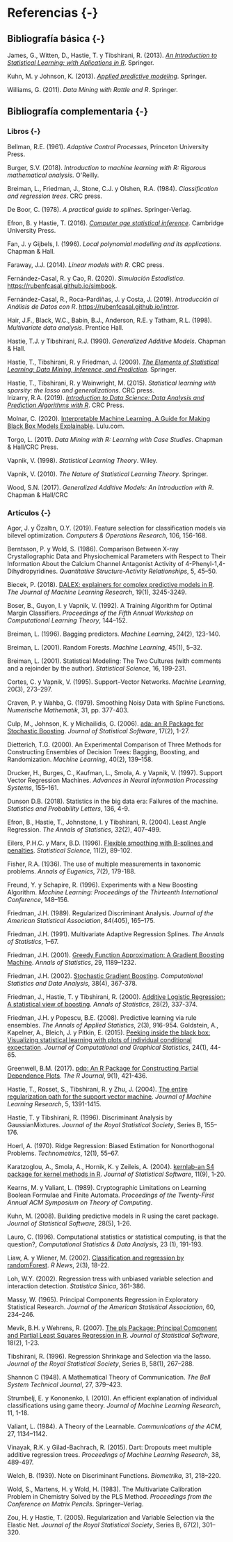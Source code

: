 # Referencias {-}

<!-- 
# Referencias {-}
-->

## Bibliografía básica {-}

James, G., Witten, D., Hastie, T. y Tibshirani, R. (2013). *[An Introduction to Statistical Learning: with Aplications in R](http://faculty.marshall.usc.edu/gareth-james/ISL)*. Springer.

Kuhn, M. y Johnson, K. (2013). *[Applied predictive modeling](http://appliedpredictivemodeling.com)*. Springer.

Williams, G. (2011). *Data Mining with Rattle and R*. Springer.


## Bibliografía complementaria {-}

### Libros {-}

Bellman, R.E. (1961). *Adaptive Control Processes*, Princeton University Press.

Burger, S.V. (2018). *Introduction to machine learning with R: Rigorous mathematical analysis*. O'Reilly.

Breiman, L., Friedman, J., Stone, C.J. y Olshen, R.A. (1984). *Classification and regression trees*. CRC press.

De Boor, C. (1978). *A practical guide to splines*. Springer-Verlag.

Efron, B. y Hastie, T. (2016). *[Computer age statistical inference](http://web.stanford.edu/~hastie/CASI/)*. Cambridge University Press.

Fan, J. y Gijbels, I. (1996). *Local polynomial modelling and its applications*. Chapman & Hall.

Faraway, J.J. (2014). *Linear models with R*. CRC press.

Fernández-Casal, R. y Cao, R. (2020). *Simulación Estadística*. <https://rubenfcasal.github.io/simbook>.

Fernández-Casal, R., Roca-Pardiñas, J. y Costa, J. (2019). *Introducción al Análisis de Datos con R*. <https://rubenfcasal.github.io/intror>.

Hair, J.F., Black, W.C., Babin, B.J., Anderson, R.E. y Tatham, R.L. (1998). *Multivariate data analysis*. Prentice Hall.

Hastie, T.J. y Tibshirani, R.J. (1990). *Generalized Additive Models*. Chapman & Hall.

Hastie, T., Tibshirani, R. y Friedman, J. (2009).
    *[The Elements of Statistical Learning: Data Mining, Inference, and Prediction](https://web.stanford.edu/~hastie/ElemStatLearn)*. Springer.   
    
Hastie, T., Tibshirani, R. y Wainwright, M. (2015). *Statistical learning with sparsity: the lasso and generalizations*. CRC press.    
Irizarry, R.A. (2019). *[Introduction to Data Science: Data Analysis and Prediction Algorithms with R](https://rafalab.github.io/dsbook)*. CRC Press.

Molnar, C. (2020). [Interpretable Machine Learning. A Guide for Making Black Box Models Explainable](https://christophm.github.io/interpretable-ml-book). Lulu.com.

Torgo, L. (2011). *Data Mining with R: Learning with Case Studies*. Chapman & Hall/CRC Press.    

Vapnik, V. (1998). *Statistical Learning Theory*. Wiley.

Vapnik, V. (2010). *The Nature of Statistical Learning Theory*. Springer.

Wood, S.N. (2017). *Generalized Additive Models: An Introduction with R*. Chapman & Hall/CRC


### Artículos {-}

Agor, J. y Özaltın, O.Y. (2019). Feature selection for classification models via bilevel optimization. *Computers & Operations Research*, 106, 156-168.

Berntsson, P. y Wold, S. (1986). Comparison Between X-ray Crystallographic Data and Physiochemical  Parameters with Respect to Their Information About the Calcium Channel Antagonist Activity of 4-Phenyl-1,4-
Dihydropyridines. *Quantitative Structure-Activity Relationships*, 5, 45–50.

Biecek, P. (2018). [DALEX: explainers for complex predictive models in R](http://www.jmlr.org/papers/volume19/18-416/18-416.pdf). *The Journal of Machine Learning Research*, 19(1), 3245-3249.

Boser, B., Guyon, I. y Vapnik, V. (1992). A Training Algorithm for Optimal Margin Classifiers. *Proceedings of the Fifth Annual Workshop on Computational Learning Theory*, 144–152.

Breiman, L. (1996). Bagging predictors. *Machine Learning*, 24(2), 123-140. 

Breiman, L. (2001). Random Forests. *Machine Learning*, 45(1), 5–32.

Breiman, L. (2001). Statistical Modeling: The Two Cultures (with comments and a rejoinder by the author). *Statistical Science*, 16, 199-231.

Cortes, C. y Vapnik, V. (1995). Support–Vector Networks. *Machine Learning*, 20(3), 273–297.

Craven, P. y Wahba, G. (1979). Smoothing Noisy Data with Spline Functions. *Numerische Mathematik*, 31, pp. 377-403.

Culp, M., Johnson, K. y Michailidis, G. (2006). [ada: an R Package for Stochastic Boosting](https://www.jstatsoft.org/article/view/v017i02). *Journal of Statistical Software*, 17(2), 1-27.

Dietterich, T.G. (2000). An Experimental Comparison of Three Methods for Constructing Ensembles of Decision Trees: Bagging, Boosting, and Randomization. *Machine Learning*, 40(2), 139–158.

Drucker, H., Burges, C., Kaufman, L., Smola, A. y Vapnik, V. (1997). Support Vector Regression Machines. *Advances in Neural Information Processing Systems*, 155–161.

Dunson D.B. (2018). Statistics in the big data era: Failures of the machine. *Statistics and Probability Letters*, 136, 4-9.

Efron, B., Hastie, T., Johnstone, I. y Tibshirani, R. (2004). Least Angle Regression. *The Annals of Statistics*, 32(2), 407–499.

Eilers, P.H.C. y Marx, B.D. (1996). [Flexible smoothing with B-splines and penalties](https://www.jstor.org/stable/pdf/2246049.pdf). *Statistical Science*, 11(2), 89-102.

Fisher, R.A. (1936). The use of multiple measurements in taxonomic problems. *Annals of Eugenics*, 7(2), 179-188.

Freund, Y. y Schapire, R. (1996). Experiments with a New Boosting Algorithm. *Machine Learning: Proceedings of the Thirteenth International Conference*, 148–156.

Friedman, J.H. (1989). Regularized Discriminant Analysis. *Journal of the American Statistical Association*, 84(405), 165–175.

Friedman, J.H. (1991). Multivariate Adaptive Regression Splines. *The Annals of Statistics*, 1–67.

Friedman, J.H. (2001). [Greedy Function Approximation: A Gradient Boosting Machine](https://projecteuclid.org/euclid.aos/1013203451). *Annals of Statistics*, 29, 1189–1232.

Friedman, J.H. (2002). [Stochastic Gradient Boosting](https://www.sciencedirect.com/science/article/pii/S0167947301000652). *Computational Statistics and Data Analysis*, 38(4), 367-378. 

Friedman, J., Hastie, T. y Tibshirani, R. (2000). [Additive Logistic Regression: A statistical view of boosting](https://projecteuclid.org/euclid.aos/1016218223). *Annals of Statistics*, 28(2), 337-374. 

Friedman, J.H. y Popescu, B.E. (2008). Predictive learning via rule ensembles. *The Annals of Applied Statistics*, 2(3), 916-954. 
Goldstein, A., Kapelner, A., Bleich, J. y Pitkin, E. (2015). [Peeking inside the black box: Visualizing statistical learning with plots of individual conditional expectation](https://doi.org/10.1080/10618600.2014.907095). *Journal of Computational and Graphical Statistics*, 24(1), 44-65.

Greenwell, B.M. (2017). [pdp: An R Package for Constructing Partial Dependence Plots](https://journal.r-project.org/archive/2017/RJ-2017-016/index.html). *The R Journal*, 9(1), 421-436.

Hastie, T., Rosset, S., Tibshirani, R. y Zhu, J. (2004). [The entire regularization path for the support vector machine](https://www.jmlr.org/papers/v5/hastie04a.html). *Journal of Machine Learning Research*, 5, 1391-1415.

Hastie, T. y Tibshirani, R. (1996). Discriminant Analysis by GaussianMixtures. *Journal of the Royal Statistical Society*, Series B, 155–176.

Hoerl, A. (1970). Ridge Regression: Biased Estimation for Nonorthogonal Problems. *Technometrics*, 12(1), 55–67.

Karatzoglou, A., Smola, A., Hornik, K. y Zeileis, A. (2004). [kernlab-an S4 package for kernel methods in R](http://www.jstatsoft.org/v11/i09). *Journal of Statistical Software*, 11(9), 1-20.

Kearns, M. y Valiant, L. (1989). Cryptographic Limitations on Learning Boolean Formulae and Finite Automata. *Proceedings of the Twenty-First Annual ACM Symposium on Theory of Computing*.

Kuhn, M. (2008). Building predictive models in R using the caret package. *Journal of Statistical Software*, 28(5), 1-26.

Lauro, C. (1996). Computational statistics or statistical computing, is that the question?, *Computational Statistics & Data Analysis*, 23 (1), 191-193.

Liaw, A. y Wiener, M. (2002). [Classification and regression by randomForest](https://www.r-project.org/doc/Rnews/Rnews_2002-3.pdf). *R News*, 2(3), 18-22.

Loh, W.Y. (2002). Regression tress with unbiased variable selection and interaction detection. *Statistica Sinica*, 361-386.

Massy, W. (1965). Principal Components Regression in Exploratory Statistical Research. *Journal of the American Statistical Association*, 60, 234–246.

Mevik, B.H. y Wehrens, R. (2007). [The pls Package: Principal Component and Partial Least Squares Regression in R](https://www.jstatsoft.org/article/view/v018i02). *Journal of Statistical Software*, 18(2), 1-23.

Tibshirani, R. (1996). Regression Shrinkage and Selection via the lasso. *Journal of the Royal Statistical Society*, Series B, 58(1), 267–288.

Shannon C (1948). A Mathematical Theory of Communication. *The Bell System Technical Journal*, 27, 379–423.

Strumbelj, E. y Kononenko, I. (2010). An efficient explanation of individual classifications using game theory. *Journal of Machine Learning Research*, 11, 1-18.

Valiant, L. (1984). A Theory of the Learnable. *Communications of the ACM*, 27, 1134–1142.

Vinayak, R.K. y Gilad-Bachrach, R. (2015). Dart: Dropouts meet multiple additive regression trees. *Proceedings of Machine Learning Research*, 38, 489-497.

Welch, B. (1939). Note on Discriminant Functions. *Biometrika*, 31, 218–220.

Wold, S., Martens, H. y Wold, H. (1983). The Multivariate Calibration Problem in Chemistry Solved by the PLS Method. *Proceedings from the Conference on Matrix Pencils*. Springer–Verlag.

Zou, H. y Hastie, T. (2005). Regularization and Variable Selection via the Elastic Net. *Journal of the Royal Statistical Society*, Series B, 67(2), 301–320.

<!-- 
Pendiente: Citar paquetes 

  citation("caret")
  Max Kuhn (2020). caret: Classification and Regression Training. R package version 6.0-86. https://CRAN.R-project.org/package=caret
  
  Emplear herramientas de bookdown

-->
